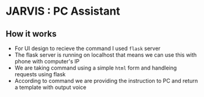 # JARVIS : PC Assistant

## How it works

- For UI design to recieve the command I used `flask` server
- The flask server is running on localhost that means we can use this with phone with computer's IP
- We are taking command using a simple `html` form and handleing requests using flask
- According to command we are providing the instruction to PC and return a template with output voice